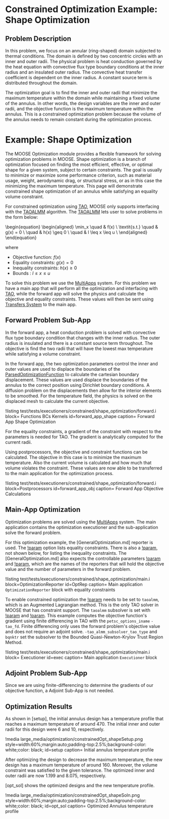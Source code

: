 # Constrained Optimization Example: Shape Optimization

## Problem Description

In this problem, we focus on an annular (ring-shaped) domain subjected to
thermal conditions. The domain is defined by two concentric circles with an
inner and outer radii. The physical problem is heat conduction governed by the
heat equation with convective flux type boundary conditions at the inner radius
and an insulated outer radius. The convective heat transfer coefficient is
dependent on the inner radius. A constant source term is distributed throughout
the domain.

The optimization goal is to find the inner and outer radii that minimize the
maximum temperature within the domain while maintaining a fixed volume of the
annulus. In other words, the design variables are the inner and outer radii,
and the objective function is the maximum temperature within the annulus. This
is a constrained optimization problem because the volume of the annulus needs to
remain constant during the optimization process.


# Example: Shape Optimization

The MOOSE Optimization module provides a flexible framework for solving
optimization problems in MOOSE. Shape
optimization is a branch of optimization focused on finding the most efficient,
effective, or optimal shape for a given system, subject to certain constraints.
The goal is usually to minimize or maximize some performance criterion, such as
material usage, weight, aerodynamic drag, or structural stress, or as in this
case the minimizing the maximum temperature. This page will demonstrate constrained shape
optimization of an annulus while satisfying an equality volume constraint.

For constrained optimization using
[TAO](https://petsc.org/release/docs/manual/tao/), MOOSE only supports
interfacing with the
 [TAOALMM](https://petsc.org/release/manualpages/Tao/TAOALMM/) algorithm. The
 [TAOALMM](https://petsc.org/release/manualpages/Tao/TAOALMM/)  lets user to
 solve problems in the form below:

\begin{equation}
\begin{aligned}
\min_x \quad &  f(x) \\
\textit{s.t.} \quad & g(x) = 0 \\
\quad & h(x) \geq 0  \\
\quad & l \leq x \leq u \\
\end{aligned}
\end{equation}

where

- Objective function: $f(x)$
- Equality constraints: $g(x) = 0$
- Inequality constraints: $h(x) \geq 0$
- Bounds : $l \leq x \leq u$

To solve this problem we use the [MultiApps](MultiApps/index.md) system. For
this problem we have a main app that will perform all the optimization and
interfacing with [TAO](https://petsc.org/release/docs/manual/tao/), while the
forward app will solve the physics and calculate the objective and equality
constraints. These values will then be sent using
[Transfers System](Transfers/index.md) to the main app.

## Forward Problem Sub-App

In the forward app, a heat conduction problem is solved with convective flux
type boundary condition that changes with the inner radius. The outer radius is
insulated and there is a constant source term throughout. The objective is
find the two radii that will have the lowest max temperature while satisfying a
volume constraint.

In the forward app, the two optimization parameters control the inner and outer
values are used to displace the boundaries of the
[ParsedOptimizationFunction](/Functions/ParsedOptimizationFunction) to calculate
the cartesian boundary displacement. These
values are used displace the boundaries of the
annulus to the correct position using Dirichlet boundary conditions. A diffusion
problem on the displacements then allow for the interior elements to be
smoothed. For the temperature field, the physics is solved on the displaced mesh
to calculate the current objective.

!listing test/tests/executioners/constrained/shape_optimization/forward.i
         block= Functions BCs Kernels
         id=forward_app_shape
         caption= Forward App Shape Optimization

For the equality constraints, a gradient of the constraint with respect to the
parameters is needed for TAO. The gradient is analytically computed for the
current radii.

Using postprocessors, the objective and constraint functions can be calculated.
The objective in this case is to minimize the maximum temperature. Also the
current volume is calculated and how much that volume violates the constraint.
These values are now able to be transferred to the main application for the
optimization process.


!listing test/tests/executioners/constrained/shape_optimization/forward.i
         block=Postprocessors
         id=forward_app_obj
         caption= Forward App Objective Calculations

## Main-App Optimization

Optimization problems are solved using the [MultiApps](MultiApps/index.md)
system.  The main application contains the optimization executioner and the
sub-application solve the forward problem.

For this optimization example, the [GeneralOptimization.md] reporter is used. The
[!param](/OptimizationReporter/GeneralOptimization/equality_names) option lists
equality constraints. There is also a
[!param](/OptimizationReporter/GeneralOptimization/inequality_names), not shown
below, for listing the inequality constraints. The
[GeneralOptimization.md] also expects
the controllable parameters
[!param](/OptimizationReporter/GeneralOptimization/objective_name) and
[!param](/OptimizationReporter/GeneralOptimization/num_values_name), which
are the names of the reporters that will hold the objective value and the number
of parameters in the forward problem.


!listing test/tests/executioners/constrained/shape_optimization/main.i
         block=OptimizationReporter
         id=OptRep
         caption= Main application `OptimizationReporter` block with equality
         constraints

To enable constrained optimization the
[!param](/Executioner/Optimize/tao_solver) needs to be set to `taoalmm`, which
is an Augmented Lagrangian method. This is the only TAO solver in MOOSE that has
constraint support. The `taoalmm` subsolver is set with [!param](/Executioner/Optimize/petsc_options_iname) and
[!param](/Executioner/Optimize/petsc_options_value).
This example computes the objective function's gradient using finite differencing in TAO with the `petsc_options_iname` `-tao_fd`.  Finite differencing only uses the forward problem's objective value and does not require an adjoint solve.
`-tao_almm_subsolver_tao_type` and  `bqnktr` set the subsolver to the Bounded Quasi-Newton-Krylov
Trust Region Method.

!listing test/tests/executioners/constrained/shape_optimization/main.i
        block= Executioner
        id=exec
        caption= Main application `Executioner` block

## Adjoint Problem Sub-App

Since we are using finite-differencing to determine the gradients of our
objective function, a Adjoint Sub-App is not needed.

## Optimization Results

As shown in [setup], the initial annulus design has a temperature profile that
reaches a maximum temperature of around 470. The initial inner and outer radii
for this design were 6 and 10, respectively.

!media large_media/optimization/constrainedOpt_shapeSetup.png
        style=width:60%;margin:auto;padding-top:2.5%;background-color: white;color: black;
        id=setup
        caption= Initial annulus temperature profile

After optimizing the design to decrease the maximum temperature, the new design
has a maximum temperature of around 160. Moreover, the volume constraint was
satisfied to the given tolerance. The optimized inner and outer radii are now
1.199 and 8.075, respectively.

[opt_sol] shows the optimized designs and the new temperature profile.

!media large_media/optimization/constrainedOpt_shapeSoln.png
        style=width:60%;margin:auto;padding-top:2.5%;background-color: white;color: black;
        id=opt_sol
        caption= Optimized Annulus temperature profile

